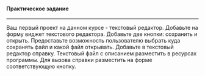 #### Практическое задание  

***  

Ваш первый проект на данном курсе - текстовый редактор. Добавьте на форму виджет текстового редактора. Добавьте две кнопки: сохранить и открыть. Предоставьте возможность пользователю выбрать куда сохранять файл и какой файл открывать. Добавьте в текстовый редактор справку. Текстовый файл с описанием разместить в ресурсах программы. Для вызова справки разместить на форме соответствующую кнопку.  
